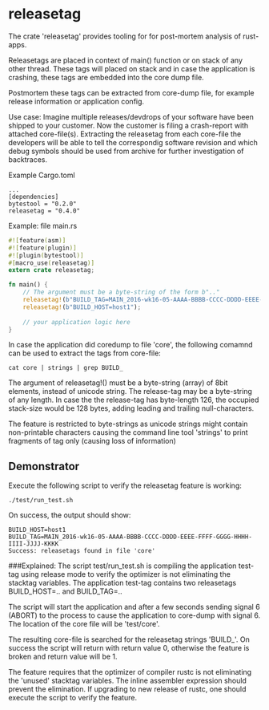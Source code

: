 # releasetag

The crate 'releasetag' provides tooling for for post-mortem analysis of rust-apps.

Releasetags are placed in context of main() function or on stack of any other thread. These tags will placed on stack and in case the application is crashing, these tags are embedded into the core dump file.

Postmortem these tags can be extracted from core-dump file, for example release information or application config.

Use case: Imagine multiple releases/devdrops of your software have been shipped to your
customer. Now the customer is filing a crash-report with attached core-file(s). Extracting
the releasetag from each core-file the developers will be able to tell the correspondig
software revision and which debug symbols should be used from archive for further
investigation of backtraces.

Example Cargo.toml
```init
...
[dependencies]
bytestool = "0.2.0"
releasetag = "0.4.0"
```

Example: file main.rs
```rust
#![feature(asm)] 
#![feature(plugin)]
#![plugin(bytestool)]
#[macro_use(releasetag)]
extern crate releasetag;

fn main() {
    // The argument must be a byte-string of the form b".." 
    releasetag!(b"BUILD_TAG=MAIN_2016-wk16-05-AAAA-BBBB-CCCC-DDDD-EEEE-FFFF-GGGG-HHHH-IIII-JJJJ-KKKK");
    releasetag!(b"BUILD_HOST=host1");
 
    // your application logic here
}
```
In case the application did coredump to file 'core', the following comamnd can be used to extract the tags from core-file:
```
cat core | strings | grep BUILD_
```
The argument of releasetag!() must be a byte-string (array) of 8bit elements, 
instead of unicode string. The release-tag may be a byte-string of any length. In case the 
the release-tag has byte-length 126, the occupied stack-size would be 128 bytes, 
adding leading and trailing null-characters.

The feature is restricted to byte-strings as unicode strings might contain 
non-printable characters causing the command line tool 'strings' to print fragments of
tag only (causing loss of information)

## Demonstrator
Execute the following script to verify the releasetag feature is working:
```
./test/run_test.sh
```
On success, the output should show:
```
BUILD_HOST=host1
BUILD_TAG=MAIN_2016-wk16-05-AAAA-BBBB-CCCC-DDDD-EEEE-FFFF-GGGG-HHHH-IIII-JJJJ-KKKK
Success: releasetags found in file 'core'
```

###Explained:
The script test/run_test.sh is compiling the application test-tag using release mode
to verify the optimizer is not eliminating the stacktag variables.
The application test-tag contains two releasetags BUILD_HOST=.. and BUILD_TAG=..

The script will start the application and after a few seconds sending signal 6 (ABORT) to
the process to cause the application to core-dump with signal 6. The location of the
core file will be 'test/core'.

The resulting core-file is searched for the releasetag strings 'BUILD_'.  On success the script will return with return value 0, otherwise the feature is broken and return value will be 1.

The feature requires that the optimizer of compiler rustc is not eliminating the 'unused' stacktag variables. The inline assembler expression should prevent the elimination. If upgrading to new release of rustc, one should execute the script to verify the feature.
